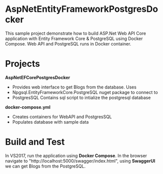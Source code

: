 # AspNetEntityFrameworkPostgresDocker
This sample project demonstrate how to build ASP.Net Web API Core application with Entity Framework Core & PostgreSQL using Docker Compose. Web API and PostgreSQL runs in Docker container.

# Projects
**AspNetEFCorePostgresDocker**
 - Provides web interface to get Blogs from the database. Uses
 - Npgsql.EntityFrameworkCore.PostgreSQL nuget package to connect to   
 - PostgresSQL Contains sql script to intialize the postgresql database
 
 **docker-compose.yml**
 - Creates containers for WebAPI and PostgresSQL 
 - Populates database with sample data

# Build and Test
In VS2017, run the application using **Docker Compose**. 
In the browser navigate to "http://localhost:5000/swagger/index.html", using **SwaggerUI** we can get Blogs from the PostgreSQL.
